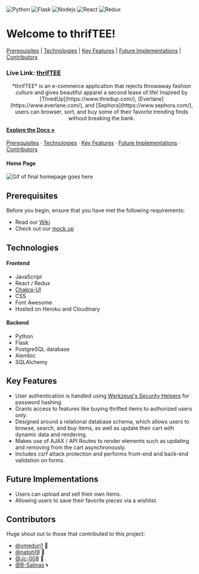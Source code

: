 ![Python](https://img.shields.io/badge/Python-3776AB?style=for-the-badge&logo=python&logoColor=white) ![Flask](https://img.shields.io/badge/Flask-000000?style=for-the-badge&logo=flask&logoColor=white) ![Nodejs](https://img.shields.io/badge/Node.js-43853D?style=for-the-badge&logo=node.js&logoColor=white) ![React](https://img.shields.io/badge/React-20232A?style=for-the-badge&logo=react&logoColor=61DAFB) ![Redux](https://img.shields.io/badge/Redux-593D88?style=for-the-badge&logo=redux&logoColor=white)
# Welcome to thrifTEE!
[Prerequisites](#prerequisites) | [Technologies](#technologies) | [Key Features](#key-features) | [Future Implementations](#future-implementations) | [Contributors](#contributors)

### Live Link: [thrifTEE](https://thriftee.herokuapp.com/)


<p align="center"> *thrifTEE* is an e-commerce application that rejects throwaway fashion culture and gives beautiful apparel a second lease of life! Inspired by [ThredUp](https://www.thredup.com/), [Everlane](https://www.everlane.com/), and [Sephora](https://www.sephora.com/), users can browser, sort, and buy some of their favorite trending finds without breaking the bank.
  <br />
  
  <a href="https://github.com/vmeduri1/thrifTEE/wiki"><strong>Explore the Docs »</strong></a>
  <br />
  <br /> <a href="#prerequisites">Prerequisites</a> · <a href="#technologies">Technologies</a> · <a href="#key-features">Key Features</a> · <a href="#future-implementations">Future Implementations</a> · <a href="contributors">Contributors</a>
</p>

#### Home Page
![Gif of final homepage goes here]()

## Prerequisites
Before you begin, ensure that you have met the following requirements:
- Read our [Wiki](https://github.com/vmeduri1/thrifTEE/wiki)
- Check out our [mock up](https://xd.adobe.com/view/227c8a0f-a385-4390-9959-75f885379123-772f/)

## Technologies
#### Frontend
- JavaScript
- React / Redux
- [Chakra-UI](https://chakra-ui.com/)
- CSS
- Font Awesome
- Hosted on Heroku and Cloudinary

#### Backend
- Python
- Flask
- PostgreSQL database
- Alembic
- SQLAlchemy

## Key Features
- User authentication is handled using [Werkzeug's Security Helpers](https://werkzeug.palletsprojects.com/en/1.0.x/utils/#module-werkzeug.security) for password hashing.
- Grants access to features like buying thrifted items to authorized users only.
- Designed around a relational database schema, which allows users to browse, search, and buy items, as well as update their cart with dynamic data and rendering.
- Makes use of AJAX / API Routes to render elements such as updating and removing from the cart asynchronously.
- Includes csrf attack protection and performs front-end and back-end validation on forms.  

## Future Implementations
- Users can upload and sell their own items.
- Allowing users to save their favorite pieces via a wishlist. 

## Contributors
Huge shout out to those that contributed to this project:

- [@vmeduri1](https://github.com/vmeduri1) 🐲
- [@natoh19](https://github.com/natoh19) 👾
- [@Jc-008](https://github.com/Jc-008) 🐉
- [@B-Salinas](https://github.com/B-Salinas) 🌀
